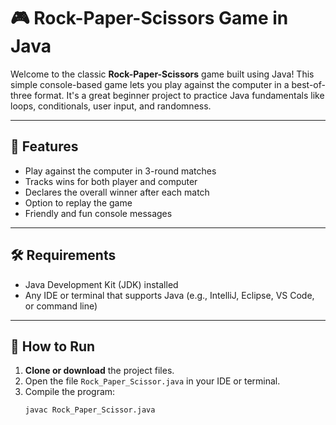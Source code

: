 # 🎮 Rock-Paper-Scissors Game in Java

Welcome to the classic **Rock-Paper-Scissors** game built using Java! This simple console-based game lets you play against the computer in a best-of-three format. It's a great beginner project to practice Java fundamentals like loops, conditionals, user input, and randomness.

---

## 📌 Features

- Play against the computer in 3-round matches
- Tracks wins for both player and computer
- Declares the overall winner after each match
- Option to replay the game
- Friendly and fun console messages

---

## 🛠️ Requirements

- Java Development Kit (JDK) installed
- Any IDE or terminal that supports Java (e.g., IntelliJ, Eclipse, VS Code, or command line)

---

## 🚀 How to Run

1. **Clone or download** the project files.
2. Open the file `Rock_Paper_Scissor.java` in your IDE or terminal.
3. Compile the program:
   ```bash
   javac Rock_Paper_Scissor.java
